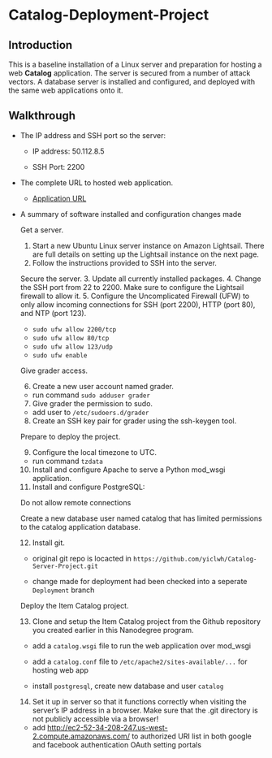 # Catalog-Deployment-Project


## Introduction

This is a baseline installation of a Linux server and preparation for hosting a web **Catalog** application. The server is secured from a number of attack vectors. A database server is installed and configured, and deployed with the same web applications onto it.

## Walkthrough

* The IP address and SSH port so the server:

  * IP address: 50.112.8.5

  * SSH Port: 2200


* The complete URL to hosted web application.

  * [Application URL](ttp://ec2-50-112-8-5.us-west-2.compute.amazonaws.com/)


* A summary of software installed and configuration changes made

  Get a server.
    1. Start a new Ubuntu Linux server instance on Amazon Lightsail. There are full details on setting up the Lightsail instance on the next page.
    2. Follow the instructions provided to SSH into the server.

  Secure the server.
    3. Update all currently installed packages.
    4. Change the SSH port from 22 to 2200. Make sure to configure the Lightsail firewall to allow it.
    5. Configure the Uncomplicated Firewall (UFW) to only allow incoming connections for SSH (port 2200), HTTP (port 80), and NTP (port 123).
    
     * `sudo ufw allow 2200/tcp`
     * `sudo ufw allow 80/tcp`
     * `sudo ufw allow 123/udp`
     * `sudo ufw enable`

  Give grader access.
  

    6. Create a new user account named grader.
    
    
     * run command `sudo adduser grader`
     
    
    7. Give grader the permission to sudo.
    
    
     * add user to `/etc/sudoers.d/grader`
     
    
    8. Create an SSH key pair for grader using the ssh-keygen tool.

  Prepare to deploy the project.
  
    9. Configure the local timezone to UTC.
    
     * run command `tzdata`
    
    10. Install and configure Apache to serve a Python mod_wsgi application.
    11. Install and configure PostgreSQL:

  Do not allow remote connections
  
  Create a new database user named catalog that has limited permissions to the catalog application database.
  
    12. Install git.
     
     * original git repo is locacted in `https://github.com/yiclwh/Catalog-Server-Project.git`
     
     * change made for deployment had been checked into a seperate `Deployment` branch

  Deploy the Item Catalog project.
  
    13. Clone and setup the Item Catalog project from the Github repository you created earlier in this Nanodegree program.
    
    
     * add a `catalog.wsgi` file to run the web application over mod_wsgi
     
     * add a `catalog.conf` file to `/etc/apache2/sites-available/...` for hosting web app
     
     * install `postgresql`, create new database and user `catalog`
     
    
    14. Set it up in server so that it functions correctly when visiting the server’s IP address in a browser. Make sure that the .git directory is not publicly accessible via a browser!
    
    
     * add http://ec2-52-34-208-247.us-west-2.compute.amazonaws.com/ to authorized URI list in both google and facebook authentication OAuth setting portals
    
    
    
    
